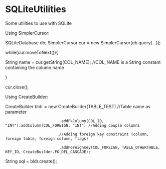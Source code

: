 SQLiteUtilities
===============

Some utilities to use with SQLite

Using SimplerCursor:

SQLiteDatabase db;
SimplerCursor cur = new SimplerCursor(db.query(...));

while(cur.moveToNext()){

  String name = cur.getString(COL_NAME); //COL_NAME is a String constant containing the column name
  
}

cur.close();

Using CreateBuilder:

CreateBuilder bldr = new CreateBuilder(TABLE_TEST) //Table name as parameter

		                    .addPkColumn(COL_ID, "INT").addColumn(COL_FOREIGN, "INT") //Adding couple columns
		                    
		                    //Adding foreign key constraint (column, foreign table, foreign column, flags)
		                    
		                    .addForeignKey(COL_FOREIGN, TABLE_OTHERTABLE, KEY_ID, CreateBuilder.FK_DEL_CASCADE);
		                    
String sql = bldr.create();
